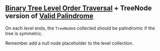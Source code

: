 ## [Binary Tree Level Order Traversal](../binary-tree-level-order-traversal) + TreeNode version of [Valid Palindrome](../valid-palindrome)

On each level ends, the `TreeNode`s collected should be palindromic if the tree is symmetric.

Remember add a null node placeholder to the level collection.
